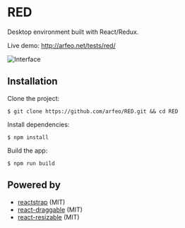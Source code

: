 # RED

Desktop environment built with React/Redux.

Live demo: http://arfeo.net/tests/red/

![Interface](http://arfeo.net/static/red/interface.png "Interface")

## Installation

Clone the project:

```
$ git clone https://github.com/arfeo/RED.git && cd RED
```

Install dependencies:

```
$ npm install
```

Build the app:

```
$ npm run build
```

## Powered by

* [reactstrap](https://github.com/reactstrap/reactstrap) (MIT)
* [react-draggable](https://github.com/mzabriskie/react-draggable) (MIT)
* [react-resizable](https://github.com/STRML/react-resizable) (MIT)
